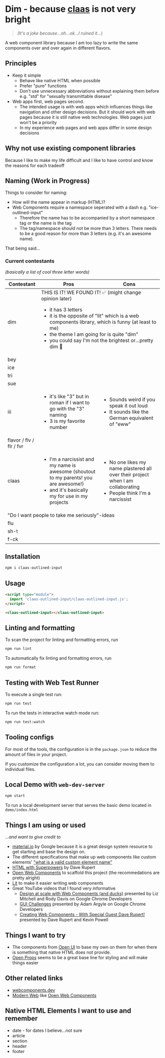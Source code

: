 # Dim - because [claas](https://claas.dev) is not very bright
> _(It's a joke because...oh...ok...I ruined it...)_

A web component library because I am too lazy to write the same components over and over again in different flavors.

## Principles

- Keep it simple
  - Behave like native HTML when possible
  - Prefer "pure" functions
  - Don't use unnecessary abbreviations without explaining them before e.g. "std" for "sexually transmittable disease"
- Web apps first, web pages second.
  - The intended usage is with web apps which influences things like navigation and other design decisions. But it should work with web pages because it is still native web technologies. Web pages just won't be a priority
  - In my experience web pages and web apps differ in some design decisions

## Why not use existing component libraries

Because I like to make my life difficult and I like to have control and know the reasons for each tradeoff

## Naming (Work in Progress)

Things to consider for naming:

- How will the name appear in markup (HTML)?
- Web Components require a namespace seperated with a dash e.g. "ice-outlined-input"
  - Therefore the name has to be accompanied by a short namespace tag or the name is the tag
  - The tag/namespace should not be more than 3 letters. There needs to be a good reason for more than 3 letters (e.g. it's an awesome name).

That being said...

### Current contestants

_(basically a list of cool three letter words)_

<table>
  <thead>
    <tr>
      <th>
        Contestant
      </th>
      <th>
        Pros
      </th>
      <th>
        Cons
      </th>
    </tr>
  </thead>
  <tbody>
    <tr>
      <td>dim</td>
      <td colspan="2">
        THIS IS IT! WE FOUND IT! ✅ (might change opinion later)
        <ul>
          <li>
          it has 3 letters
          </li>
          <li>
          it is the opposite of "lit" which is a web components library, which is funny (at least to me)
          </li>
          <li>
          the theme I am going for is quite "dim"
          </li>
          <li>
          you could say I'm not the brightest or...pretty dim 🤡
          </li>
        </ul>
      </td>
    </tr>
    <tr>
      <td>bey</td>
      <td></td>
      <td></td>
    </tr>
    <tr>
      <td>ice</td>
      <td></td>
      <td></td>
    </tr>
    <tr>
      <td>tri</td>
      <td></td>
      <td></td>
    </tr>
    <tr>
      <td>sue</td>
      <td></td>
      <td></td>
    </tr>
    <tr>
      <td>iii</td>
      <td>
      <ul>
        <li>it's like "3" but in roman if I want to go with the "3" naming</li>
        <li>3 is my favorite number</li>
      </ul>
      </td>
      <td>
        <ul>
          <li>Sounds weird if you speak it out loud</li>
          <li>It sounds like the German equivalent of "eww"</li>
        </ul>
      </td>
    </tr>
    <tr>
      <td>flavor / flv / flr / fvr</td>
      <td>
      </td>
      <td></td>
    </tr>
    <tr>
      <td>claas</td>
      <td>
       <ul>
          <li>
          I'm a narcissist and my name is awesome (shoutout to my parents! you are awesome!)
          </li>
          <li>
          and it's basically my for use in my projects
          </li>
        </ul>
      </td>
      <td>
       <ul>
          <li>
          No one likes my name plastered all over their project when I am collaborating
          </li>
          <li>
          People think I'm a narcissist
          </li>
        </ul>
      </td>
    </tr>
    <tr>
      <td colspan="3">"Do I want people to take me seriously"-ideas</td>
    </tr>
    <tr>
      <td>flu</td>
      <td></td>
      <td></td>
    </tr>
    <tr>
      <td>sh-t</td>
      <td></td>
      <td></td>
    </tr>
    <tr>
      <td>f-ck</td>
      <td></td>
      <td></td>
    </tr>
  </tbody>
</table>

## Installation

```bash
npm i claas-outlined-input
```

## Usage

```html
<script type="module">
  import 'claas-outlined-input/claas-outlined-input.js';
</script>

<claas-outlined-input></claas-outlined-input>
```

## Linting and formatting

To scan the project for linting and formatting errors, run

```bash
npm run lint
```

To automatically fix linting and formatting errors, run

```bash
npm run format
```

## Testing with Web Test Runner

To execute a single test run:

```bash
npm run test
```

To run the tests in interactive watch mode run:

```bash
npm run test:watch
```

## Tooling configs

For most of the tools, the configuration is in the `package.json` to reduce the amount of files in your project.

If you customize the configuration a lot, you can consider moving them to individual files.

## Local Demo with `web-dev-server`

```bash
npm start
```

To run a local development server that serves the basic demo located in `demo/index.html`

## Things I am using or used

_...and want to give credit to_

- [material.io](https://material.io) by Google because it is a great design system resource to get starting and base the design on.
- The different specifications that make up web components like custom elements' ["what is a valid custom element name"](https://html.spec.whatwg.org/multipage/custom-elements.html#valid-custom-element-name)
- [HTML with Superpowers](https://htmlwithsuperpowers.netlify.app/) by Dave Rupert
- [Open Web Components](https://open-wc.org/) to scaffold this project (the recommedations are pretty alright)
- [Lit](https://list.dev/) to make it easier writing web components
- Great YouTube videos that I found very informative
  - [Design at scale with Web Components (and ducks)](https://youtu.be/DBcz_bGcHgk) presented by Liz Mitchell and Rody Davis on Google Chrome Developers
  - [GUI Challenges](https://youtube.com/playlist?list=PLNYkxOF6rcIAaV1wwI9540OC_3XoIzMjQ) presented by Adam Argyle on Google Chrome Developers
  - [Creating Web Components - With Special Guest Dave Rupert!](https://youtu.be/Sq5oiHjwFxI) presented by Dave Rupert and Kevin Powell

## Things I want to try

- The components from [Open UI](https://open-ui.org/) to base my own on them for when there is something that native HTML does not provide.
- [Open Props](https://open-props.style/) seems to be a great base line for styling and will make things easier

## Other related links

- [webcomponents.dev](https://webcomponents.dev/)
- [Modern Web](https://modern-web.dev/) like [Open Web Components](https://open-wc.org/)

## Native HTML Elements I want to use and remember

- date - for dates I believe...not sure
- article
- section
- header
- footer
